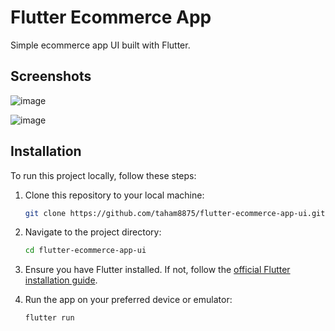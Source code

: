 # Flutter Ecommerce App

Simple ecommerce app UI built with Flutter.

## Screenshots

![image](https://github.com/taham8875/flutter-ecommerce-app-ui/assets/92264237/6864df12-d6b1-40d7-86e9-3d30796c4ca5)

![image](https://github.com/taham8875/flutter-ecommerce-app-ui/assets/92264237/f0f7b152-f5ba-41ca-a1fe-0c5cb8c3d7a4)

## Installation

To run this project locally, follow these steps:

1. Clone this repository to your local machine:

   ```bash
   git clone https://github.com/taham8875/flutter-ecommerce-app-ui.git
   ```

2. Navigate to the project directory:

   ```bash
   cd flutter-ecommerce-app-ui
   ```

3. Ensure you have Flutter installed. If not, follow the [official Flutter installation guide](https://flutter.dev/docs/get-started/install).

4. Run the app on your preferred device or emulator:

   ```bash
   flutter run
   ```

